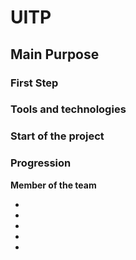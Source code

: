 # UITP 

## Main Purpose

### First Step

### Tools and technologies

### Start of the project

### Progression

**Member of the team**
* []()
* []()
* []()
* []()
* []()

